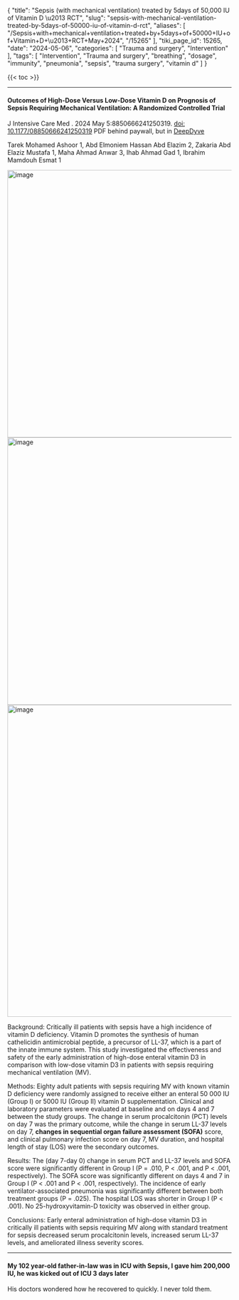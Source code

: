 {
    "title": "Sepsis (with mechanical ventilation) treated by 5days of 50,000 IU of Vitamin D \u2013 RCT",
    "slug": "sepsis-with-mechanical-ventilation-treated-by-5days-of-50000-iu-of-vitamin-d-rct",
    "aliases": [
        "/Sepsis+with+mechanical+ventilation+treated+by+5days+of+50000+IU+of+Vitamin+D+\u2013+RCT+May+2024",
        "/15265"
    ],
    "tiki_page_id": 15265,
    "date": "2024-05-06",
    "categories": [
        "Trauma and surgery",
        "Intervention"
    ],
    "tags": [
        "Intervention",
        "Trauma and surgery",
        "breathing",
        "dosage",
        "immunity",
        "pneumonia",
        "sepsis",
        "trauma surgery",
        "vitamin d"
    ]
}


{{< toc >}}

---

#### Outcomes of High-Dose Versus Low-Dose Vitamin D on Prognosis of Sepsis Requiring Mechanical Ventilation: A Randomized Controlled Trial

J Intensive Care Med . 2024 May 5:8850666241250319. [doi: 10.1177/08850666241250319](https://doi.org/10.1177/08850666241250319) PDF behind paywall, but in [DeepDyve](https://www.deepdyve.com/lp/sage/outcomes-of-high-dose-versus-low-dose-vitamin-d-on-prognosis-of-sepsis-9QVXX9LI2W?articleList=%2Fsearch%3Fquery%3D%2522Outcomes%2Bof%2BHigh-Dose%2BVersus%2BLow-Dose%2BVitamin%2BD%2Bon%2BPrognosis%2Bof%2BSepsis%2BRequiring%2BMechanical%2BVentilation%2522)

Tarek Mohamed Ashoor 1, Abd Elmoniem Hassan Abd Elazim 2, Zakaria Abd Elaziz Mustafa 1, Maha Ahmad Anwar 3, Ihab Ahmad Gad 1, Ibrahim Mamdouh Esmat 1

<img src="https://d1bk1kqxc0sym.cloudfront.net/attachments/webp/sofa.webp" alt="image" width="600">

<img src="https://d1bk1kqxc0sym.cloudfront.net/attachments/webp/sepsis-levels.webp" alt="image" width="600">

<img src="https://d1bk1kqxc0sym.cloudfront.net/attachments/webp/sepsis-los.webp" alt="image" width="700">

Background: Critically ill patients with sepsis have a high incidence of vitamin D deficiency. Vitamin D promotes the synthesis of human cathelicidin antimicrobial peptide, a precursor of LL-37, which is a part of the innate immune system. This study investigated the effectiveness and safety of the early administration of high-dose enteral vitamin D3 in comparison with low-dose vitamin D3 in patients with sepsis requiring mechanical ventilation (MV). 

Methods: Eighty adult patients with sepsis requiring MV with known vitamin D deficiency were randomly assigned to receive either an enteral 50 000 IU (Group I) or 5000 IU (Group II) vitamin D supplementation. Clinical and laboratory parameters were evaluated at baseline and on days 4 and 7 between the study groups. The change in serum procalcitonin (PCT) levels on day 7 was the primary outcome, while the change in serum LL-37 levels on day 7,  **changes in sequential organ failure assessment (SOFA)**  score, and clinical pulmonary infection score on day 7, MV duration, and hospital length of stay (LOS) were the secondary outcomes. 

Results: The (day 7-day 0) change in serum PCT and LL-37 levels and SOFA score were significantly different in Group I (P = .010, P < .001, and P < .001, respectively). The SOFA score was significantly different on days 4 and 7 in Group I (P < .001 and P < .001, respectively). The incidence of early ventilator-associated pneumonia was significantly different between both treatment groups (P = .025). The hospital LOS was shorter in Group I (P < .001). No 25-hydroxyvitamin-D toxicity was observed in either group. 

Conclusions: Early enteral administration of high-dose vitamin D3 in critically ill patients with sepsis requiring MV along with standard treatment for sepsis decreased serum procalcitonin levels, increased serum LL-37 levels, and ameliorated illness severity scores.

---

#### My 102 year-old father-in-law was in ICU with Sepsis, I gave him 200,000 IU, he was kicked out of ICU 3 days later

His doctors wondered how he recovered to quickly.  I never told them.